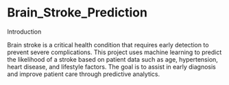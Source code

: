 # Brain_Stroke_Prediction

Introduction

Brain stroke is a critical health condition that requires early detection to prevent severe complications. This project uses machine learning to predict the likelihood of a stroke based on patient data such as age, hypertension, heart disease, and lifestyle factors. The goal is to assist in early diagnosis and improve patient care through predictive analytics.


